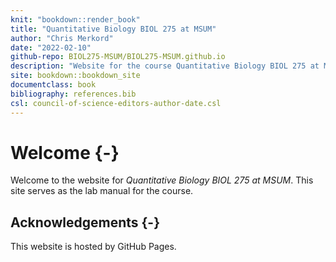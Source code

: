 ```yaml
--- 
knit: "bookdown::render_book"
title: "Quantitative Biology BIOL 275 at MSUM"
author: "Chris Merkord"
date: "2022-02-10"
github-repo: BIOL275-MSUM/BIOL275-MSUM.github.io
description: "Website for the course Quantitative Biology BIOL 275 at MSUM."
site: bookdown::bookdown_site
documentclass: book
bibliography: references.bib
csl: council-of-science-editors-author-date.csl
---
```


# Welcome {-}

Welcome to the website for *Quantitative Biology BIOL 275 at MSUM*. This site serves as the lab manual for the course.

## Acknowledgements {-}

This website is hosted by GitHub Pages.
